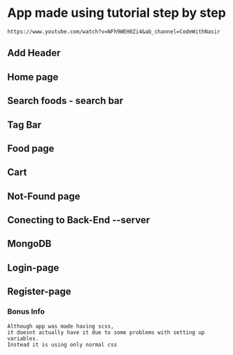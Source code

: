 # App made using tutorial step by step
    https://www.youtube.com/watch?v=NFh9WEH0Zi4&ab_channel=CodeWithNasir

## Add Header 

## Home page 

## Search foods - search bar

## Tag Bar

## Food page

## Cart

## Not-Found page

## Conecting to Back-End --server

## MongoDB 

## Login-page

## Register-page

### Bonus Info
    Although app was made having scss,
    it doesnt actually have it due to some problems with setting up variables.
    Instead it is using only normal css